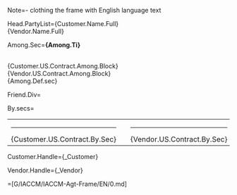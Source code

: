 Note=- clothing the frame with English language text

Head.PartyList={Customer.Name.Full}<br>{Vendor.Name.Full}

Among.Sec=<b>{Among.Ti}</b><br><br><ul type="none" style="padding-left: 0"><li>{Customer.US.Contract.Among.Block}<br></li><li>{Vendor.US.Contract.Among.Block}<br></li><li>{Among.Def.sec}</li></ul>

Friend.Div=</i>

By.secs=<table><tr><td valign="top" width="300px"><hr>{Customer.US.Contract.By.Sec}</td><td width="100px"></td><td valign="top" width="300px"><hr>{Vendor.US.Contract.By.Sec}</td></tr></table>

Customer.Handle={_Customer}

Vendor.Handle={_Vendor}

=[G/IACCM/IACCM-Agt-Frame/EN/0.md]
